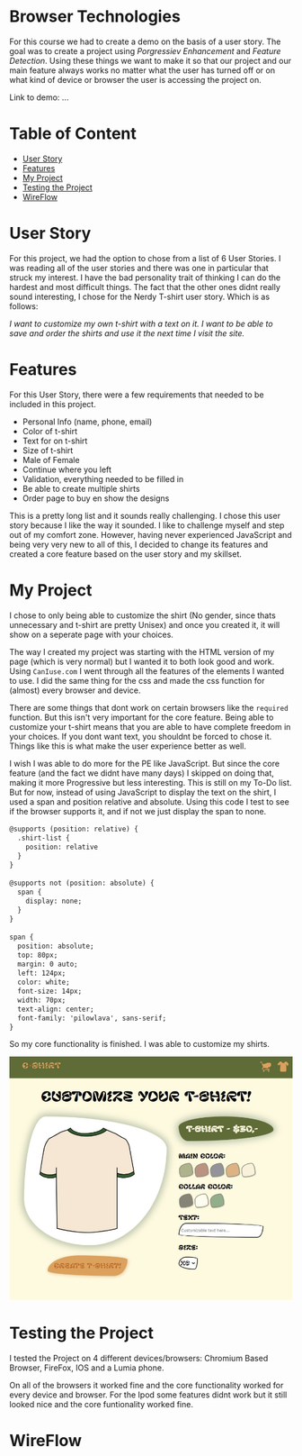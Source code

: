 # Browser Technologies 

For this course we had to create a demo on the basis of a user story. The goal was to create a project using *Porgressiev Enhancement* and *Feature Detection*. Using these things we want to make it so that our project and our main feature always works no matter what the user has turned off or on what kind of device or browser the user is accessing the project on. 

Link to demo:
...

# Table of Content

- [User Story](#user-story)
- [Features](#features)
- [My Project](#my-project)
- [Testing the Project](#testing-the-project)
- [WireFlow](#wireflow)

# User Story

For this project, we had the option to chose from a list of 6 User Stories. I was reading all of the user stories and there was one in particular that struck my interest. I have the bad personality trait of thinking I can do the hardest and most difficult things. The fact that the other ones didnt really sound interesting, I chose for the Nerdy T-shirt user story. Which is as follows:

*I want to customize my own t-shirt with a text on it. I want to be able to save and order the shirts and use it the next time I visit the site.*

# Features

For this User Story, there were a few requirements that needed to be included in this project. 
- Personal Info (name, phone, email)
- Color of t-shirt
- Text for on t-shirt
- Size of t-shirt
- Male of Female
- Continue where you left
- Validation, everything needed to be filled in
- Be able to create multiple shirts
- Order page to buy en show the designs

This is a pretty long list and it sounds really challenging. I chose this user story because I like the way it sounded. I like to challenge myself and step out of my comfort zone. However, having never experienced JavaScript and being very very new to all of this, I decided to change its features and created a core feature based on the user story and my skillset. 

# My Project

I chose to only being able to customize the shirt (No gender, since thats unnecessary and t-shirt are pretty Unisex) and once you created it, it will show on a seperate page with your choices. 

The way I created my project was starting with the HTML version of my page (which is very normal) but I wanted it to both look good and work. Using `CanIuse.com` I went through all the features of the elements I wanted to use. 
I did the same thing for the css and made the css function for (almost) every browser and device. 

There are some things that dont work on certain browsers like the `required` function. But this isn't very important for the core feature. Being able to customize your t-shirt means that you are able to have complete freedom in your choices. If you dont want text, you shouldnt be forced to chose it. Things like this is what make the user experience better as well. 

I wish I was able to do more for the PE like JavaScript. But since the core feature (and the fact we didnt have many days) I skipped on doing that, making it more Progressive but less interesting. 
This is still on my To-Do list. But for now, instead of using JavaScript to display the text on the shirt, I used a span and position relative and absolute. 
Using this code I test to see if the browser supports it, and if not we just display the span to none.

```
@supports (position: relative) {
  .shirt-list {
    position: relative
  }
}

@supports not (position: absolute) {
  span {
    display: none;
  }
}

span {
  position: absolute;
  top: 80px;
  margin: 0 auto;
  left: 124px;
  color: white;
  font-size: 14px;
  width: 70px;
  text-align: center;
  font-family: 'pilowlava', sans-serif;
}

```

So my core functionality is finished. I was able to customize my shirts.

<!-- Image of the project -->
![Project dashboard](https://github.com/ppijn/C-Shirt/blob/main/public/img/project.jpg)


# Testing the Project

I tested the Project on 4 different devices/browsers: Chromium Based Browser, FireFox, IOS and a Lumia phone.

On all of the browsers it worked fine and the core functionality worked for every device and browser. For the Ipod some features didnt work but it still looked nice and the core funtionality worked fine.

# WireFlow